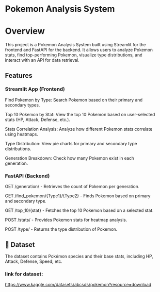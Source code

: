 
# Pokemon Analysis System

# Overview

This project is a Pokemon Analysis System built using Streamlit for the frontend and FastAPI for the backend. It allows users to analyze Pokemon stats, find top-performing Pokemon, visualize type distributions, and interact with an API for data retrieval.

## Features

### Streamlit App (Frontend)

Find Pokemon by Type: Search Pokemon based on their primary and secondary types.

Top 10 Pokemon by Stat: View the top 10 Pokemon based on user-selected stats (HP, Attack, Defense, etc.).

Stats Correlation Analysis: Analyze how different Pokemon stats correlate using heatmaps.

Type Distribution: View pie charts for primary and secondary type distributions.

Generation Breakdown: Check how many Pokemon exist in each generation.

### FastAPI (Backend)

GET /generation/ - Retrieves the count of Pokemon per generation.

GET /find_pokemon/{Type1}/{Type2} - Finds Pokemon based on primary and secondary type.

GET /top_10/{stat} - Fetches the top 10 Pokemon based on a selected stat.

POST /stats/ - Provides Pokemon stats for heatmap analysis.

POST /type/ - Returns the type distribution of Pokemon.

## 📂 Dataset  
The dataset contains Pokémon species and their base stats, including HP, Attack, Defense, Speed, etc. 
### link for dataset:
https://www.kaggle.com/datasets/abcsds/pokemon?resource=download

